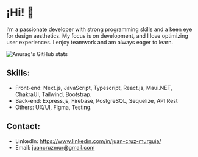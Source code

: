 # ¡Hi! 👋
I’m a passionate developer with strong programming skills and a keen eye for design aesthetics. My focus is on development, and I love optimizing user experiences. I enjoy teamwork and am always eager to learn.

![Anurag's GitHub stats](https://github-readme-stats.vercel.app/api?username=juanMurguia&show_icons=true&theme=radical)

## Skills:

- Front-end: Next.js, JavaScript, Typescript, React.js, Maui.NET, ChakraUI, Tailwind, Bootstrap.
- Back-end: Express.js, Firebase, PostgreSQL, Sequelize, API Rest
- Others: UX/UI, Figma, Testing.
  
## Contact:
- LinkedIn: https://www.linkedin.com/in/juan-cruz-murguia/
- Email: juancruzmur@gmail.com
